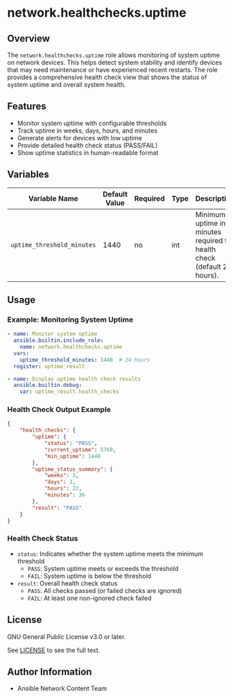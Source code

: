 # network.healthchecks.uptime

## Overview
The `network.healthchecks.uptime` role allows monitoring of system uptime on network devices. This helps detect system stability and identify devices that may need maintenance or have experienced recent restarts. The role provides a comprehensive health check view that shows the status of system uptime and overall system health.

## Features
- Monitor system uptime with configurable thresholds
- Track uptime in weeks, days, hours, and minutes
- Generate alerts for devices with low uptime
- Provide detailed health check status (PASS/FAIL)
- Show uptime statistics in human-readable format

## Variables
| Variable Name   | Default Value | Required | Type  | Description                                      |
|----------------|--------------|----------|-------|--------------------------------------------------|
| `uptime_threshold_minutes` | 1440 | no       | int   | Minimum uptime in minutes required for health check (default 24 hours). |

## Usage
### Example: Monitoring System Uptime
```yaml
- name: Monitor system uptime
  ansible.builtin.include_role:
    name: network.healthchecks.uptime
  vars:
    uptime_threshold_minutes: 1440  # 24 hours
  register: uptime_result

- name: Display uptime health check results
  ansible.builtin.debug:
    var: uptime_result.health_checks
```

### Health Check Output Example
```json
{
    "health_checks": {
        "uptime": {
            "status": "PASS",
            "current_uptime": 5760,
            "min_uptime": 1440
        },
        "uptime_status_summary": {
            "weeks": 3,
            "days": 3,
            "hours": 22,
            "minutes": 36
        },
        "result": "PASS"
    }
}
```

### Health Check Status
- `status`: Indicates whether the system uptime meets the minimum threshold
  - `PASS`: System uptime meets or exceeds the threshold
  - `FAIL`: System uptime is below the threshold
- `result`: Overall health check status
  - `PASS`: All checks passed (or failed checks are ignored)
  - `FAIL`: At least one non-ignored check failed

## License

GNU General Public License v3.0 or later.

See [LICENSE](https://www.gnu.org/licenses/gpl-3.0.txt) to see the full text.

## Author Information

- Ansible Network Content Team
